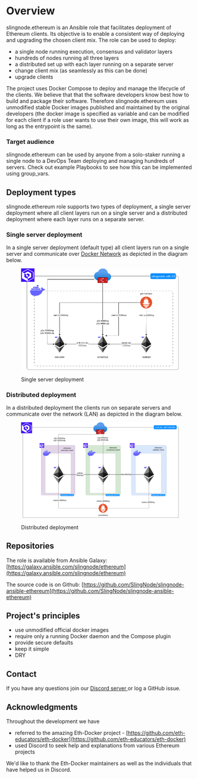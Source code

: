 # Overview

slingnode.ethereum is an Ansible role that facilitates deployment of Ethereum clients. Its objective is to enable a consistent way of deploying and upgrading the chosen client mix. The role can be used to deploy:

* a single node running execution, consensus and validator layers&#x20;
* hundreds of nodes running all three layers&#x20;
* a distributed set up with each layer running on a separate server&#x20;
* change client mix (as seamlessly as this can be done)
* upgrade clients

The project uses Docker Compose to deploy and manage the lifecycle of the clients. We believe that that the software developers know best how to build and package their software. Therefore slingnode.ethereum uses unmodified stable Docker images published and maintained by the original developers (the docker image is specified as variable and can be modified for each client if a role user wants to use their own image, this will work as long as the entrypoint is the same).&#x20;

### Target audience

slingnode.ethereum can be used by anyone from a solo-staker running a single node to a DevOps Team deploying and managing hundreds of servers. Check out example Playbooks to see how this can be implemented using group\_vars.

## Deployment types

slingnode.ethereum role supports two types of deployment, a single server deployment where all client layers run on a single server and a distributed deployment where each layer runs on a separate server.

### Single server deployment

In a single server deployment (default type) all client layers run on a single server and communicate over [Docker Network](architecture/#docker-network) as depicted in the diagram below.

<figure><img src=".gitbook/assets/slingnode-ethereum-clients-single-server.png" alt=""><figcaption><p>Single server deployment</p></figcaption></figure>

### Distributed deployment

In a distributed deployment the clients run on separate servers and communicate over the network (LAN) as depicted in the diagram below.&#x20;

<figure><img src=".gitbook/assets/slingnode-ethereum-clients-distributed.png.png" alt=""><figcaption><p>Distributed deployment</p></figcaption></figure>

## Repositories

The role is available from Ansible Galaxy: [https://galaxy.ansible.com/slingnode/ethereum](https://galaxy.ansible.com/slingnode/ethereum)

The source code is on Github: [https://github.com/SlingNode/slingnode-ansible-ethereum](https://github.com/SlingNode/slingnode-ansible-ethereum)

## Project's principles

* use unmodified official docker images
* require only a running Docker daemon and the Compose plugin
* provide secure defaults
* keep it simple
* DRY

## Contact

If you have any questions join our [Discord server ](https://discord.gg/EPg7yfhmUU)or log a GitHub issue.&#x20;

## Acknowledgments&#x20;

Throughout the development we have

* referred to the amazing Eth-Docker project - [https://github.com/eth-educators/eth-docker](https://github.com/eth-educators/eth-docker)
* used Discord to seek help and explanations from various Ethereum projects

We'd like to thank the Eth-Docker maintainers as well as the individuals that have helped us in Discord.&#x20;
